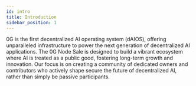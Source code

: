 ```yaml
---
id: intro
title: Introduction
sidebar_position: 1
---
```



0G is the first decentralized AI operating system (dAIOS), offering unparalleled infrastructure to power the next generation of decentralized AI applications. The 0G Node Sale is designed to build a vibrant ecosystem where AI is treated as a public good, fostering long-term growth and innovation. Our focus is on creating a community of dedicated owners and contributors who actively shape secure the future of decentralized AI, rather than simply be passive participants.
